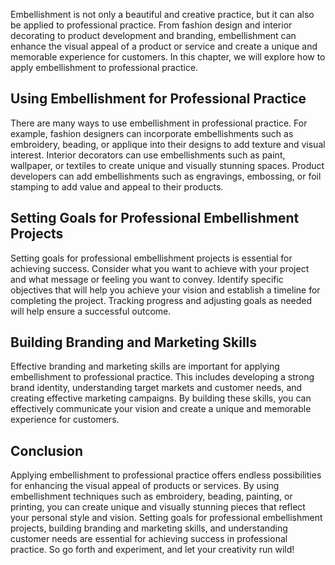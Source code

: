 
Embellishment is not only a beautiful and creative practice, but it can also be applied to professional practice. From fashion design and interior decorating to product development and branding, embellishment can enhance the visual appeal of a product or service and create a unique and memorable experience for customers. In this chapter, we will explore how to apply embellishment to professional practice.

Using Embellishment for Professional Practice
---------------------------------------------

There are many ways to use embellishment in professional practice. For example, fashion designers can incorporate embellishments such as embroidery, beading, or applique into their designs to add texture and visual interest. Interior decorators can use embellishments such as paint, wallpaper, or textiles to create unique and visually stunning spaces. Product developers can add embellishments such as engravings, embossing, or foil stamping to add value and appeal to their products.

Setting Goals for Professional Embellishment Projects
-----------------------------------------------------

Setting goals for professional embellishment projects is essential for achieving success. Consider what you want to achieve with your project and what message or feeling you want to convey. Identify specific objectives that will help you achieve your vision and establish a timeline for completing the project. Tracking progress and adjusting goals as needed will help ensure a successful outcome.

Building Branding and Marketing Skills
--------------------------------------

Effective branding and marketing skills are important for applying embellishment to professional practice. This includes developing a strong brand identity, understanding target markets and customer needs, and creating effective marketing campaigns. By building these skills, you can effectively communicate your vision and create a unique and memorable experience for customers.

Conclusion
----------

Applying embellishment to professional practice offers endless possibilities for enhancing the visual appeal of products or services. By using embellishment techniques such as embroidery, beading, painting, or printing, you can create unique and visually stunning pieces that reflect your personal style and vision. Setting goals for professional embellishment projects, building branding and marketing skills, and understanding customer needs are essential for achieving success in professional practice. So go forth and experiment, and let your creativity run wild!

